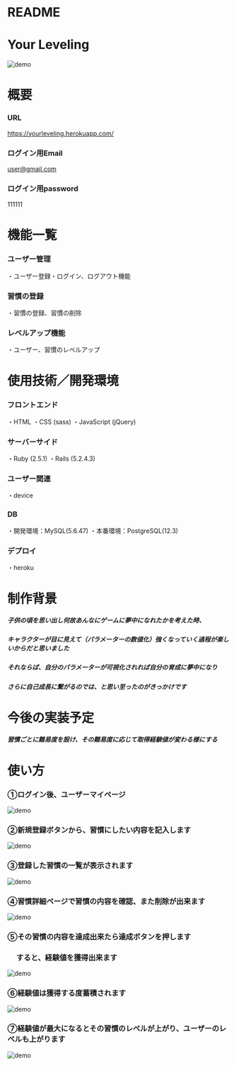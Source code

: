 # README

# Your Leveling
![demo](https://gyazo.com/b3a605f396456c24764a97e6767f694c/raw)
# 概要
### URL
https://yourleveling.herokuapp.com/
### ログイン用Email
user@gmail.com
### ログイン用password
111111

# 機能一覧
### ユーザー管理
・ユーザー登録・ログイン、ログアウト機能
### 習慣の登録
・習慣の登録、習慣の削除
### レベルアップ機能
・ユーザー、習慣のレベルアップ

# 使用技術／開発環境
### フロントエンド
・HTML ・CSS (sass) ・JavaScript (jQuery)
### サーバーサイド
・Ruby (2.5.1) ・Rails (5.2.4.3)
### ユーザー関連
・device
### DB
・開発環境：MySQL(5.6.47) ・本番環境：PostgreSQL(12.3)
### デプロイ
・heroku 

# 制作背景
##### 子供の頃を思い出し何故あんなにゲームに夢中になれたかを考えた時、
##### キャラクターが目に見えて（パラメーターの数値化）強くなっていく過程が楽しいからだと思いました　　
##### それならば、自分のパラメーターが可視化されれば自分の育成に夢中になり
##### さらに自己成長に繋がるのでは、と思い至ったのがきっかけです

# 今後の実装予定
##### 習慣ごとに難易度を設け、その難易度に応じて取得経験値が変わる様にする

# 使い方
### ①ログイン後、ユーザーマイページ
![demo](https://gyazo.com/78da687fa4e2de8e2c4af6c840133499/raw)
### ②新規登録ボタンから、習慣にしたい内容を記入します
![demo](https://gyazo.com/f388171eeb93695d09feb2e67e0e4d65/raw)
### ③登録した習慣の一覧が表示されます
![demo](https://gyazo.com/9c5d724679887801b337875e9cde8f31/raw)
### ④習慣詳細ページで習慣の内容を確認、また削除が出来ます
![demo](https://gyazo.com/8ba26239ec9dd2737252355fb460f699/raw)
### ⑤その習慣の内容を達成出来たら達成ボタンを押します
###  　 すると、経験値を獲得出来ます
![demo](https://gyazo.com/7b8d26c115d32e8cf11491b4af61c790/raw)
### ⑥経験値は獲得する度蓄積されます
![demo](https://gyazo.com/9a7dfb93fdaf327ed5a0634b7852a586/raw)
### ⑦経験値が最大になるとその習慣のレベルが上がり、ユーザーのレベルも上がります
![demo](https://gyazo.com/07d371500c183bbe332b7c77075cb8d5/raw)






